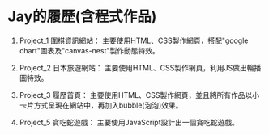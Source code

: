 # Jay的履歷(含程式作品)

1. Project_1 圍棋資訊網站：
主要使用HTML、CSS製作網頁，搭配"google chart"圖表及"canvas-nest"製作動態特效。

2. Project_2 日本旅遊網站：
主要使用HTML、CSS製作網頁，利用JS做出輪播圖特效。

3. Project_3 履歷首頁：
主要使用HTML、CSS製作網頁，並且將所有作品以小卡片方式呈現在網站中，再加入bubble(泡泡)效果。

4. Project_5 貪吃蛇遊戲：
主要使用JavaScript設計出一個貪吃蛇遊戲。
